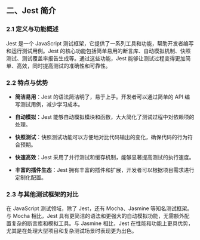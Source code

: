 ## 二、Jest 简介

### 2.1 定义与功能概述

Jest 是一个 JavaScript 测试框架，它提供了一系列工具和功能，帮助开发者编写和运行测试用例。Jest 的核心功能包括简单易用的断言库、自动模拟机制、快照测试、测试覆盖率报告生成等。通过这些功能，Jest 能够让测试过程变得更加简单、高效，同时提高测试的准确性和可靠性。

### 2.2 特点与优势

-   **简洁易用**：Jest 的语法简洁明了，易于上手。开发者可以通过简单的 API 编写测试用例，减少学习成本。

<!---->

-   **自动模拟**：Jest 能够自动模拟模块和函数，大大简化了测试过程中对依赖项的处理。

<!---->

-   **快照测试**：快照测试功能可以方便地对比代码输出的变化，确保代码的行为符合预期。

<!---->

-   **快速高效**：Jest 采用了并行测试和缓存机制，能够显著提高测试的执行速度。

<!---->

-   **丰富的插件生态**：Jest 拥有丰富的插件和扩展，开发者可以根据项目需求进行定制化配置。

### 2.3 与其他测试框架的对比

在 JavaScript 测试领域，除了 Jest，还有 Mocha、Jasmine 等知名测试框架。与 Mocha 相比，Jest 具有更简洁的语法和更强大的自动模拟功能，无需额外配置复杂的断言库和模拟工具。与 Jasmine 相比，Jest 在性能和功能上更具优势，尤其是在处理大型项目和复杂测试场景时表现更为出色。
